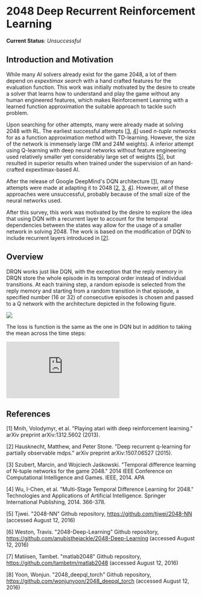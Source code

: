 # 2048 Deep Recurrent Reinforcement Learning

**Current Status**: *Unsuccessful*

## Introduction and Motivation

While many AI solvers already exist for the game 2048, a lot of them depend on *expextimax search* with a hand crafted features for the evaluation function. This work was initially motivated by the desire to create a solver that learns how to understand and play the game without any human engineered features, which makes Reinforcement Learning with a learned function approximation the suitable approach to tackle such problem.

Upon searching for other attempts, many were already made at solving 2048 with RL. The earliest successful attempts [[3](#ref3), [4](#ref4)] used *n-tuple networks* for as a function approximation method with TD-learning. However, the size of the network is immensely large (1M and 24M weights). A inferior attempt using Q-learning with deep neural networks without feature engineering used relatively smaller yet considerably large set of weights [[5](#ref5)], but resulted in superior results when trained under the supervision of an hand-crafted expextimax-based AI.

After the release of Google DeepMind's DQN architecture [[1](#ref1)], many attempts were made at adapting it to 2048 [[2](#ref2), [3](#ref3), [4](#ref4)]. However, all of these approaches were unsuccessful, probably because of the small size of the neural networks used.

After this survey, this work was motivated by the desire to explore the idea that using DQN with a recurrent layer to account for the temporal dependencies between the states way allow for the usage of a smaller network in solving 2048. The work is based on the modification of DQN to include recurrent layers introduced in [[2](#ref2)].

## Overview

DRQN works just like DQN, with the exception that the reply memory in DRQN store the whole episode in its temporal order instead of individual transitions. At each training step, a random episode is selected from the reply memory and starting from a random transition in that episode, a specified number (16 or 32) of consecutive episodes is chosen and passed to a Q network with the architecture depicted in the following figure.

![](http://i.imgur.com/9VT8u7n.png)

The loss is function is the same as the one in DQN but in addition to taking the mean across the time steps:

![](https://latex.codecogs.com/gif.latex?%5Clarge%20%5Cmathcal%7BL%7D%28%5Ctheta%29%3D%5Cmathbb%7BE%7D_%7Be%27%20%5Csim%20%5Cmathcal%7BD%7D%7D%5Cleft%5B%20%5Cmathbb%7BE%7D_%7B%28s%2Ca%2Cr%2Cs%27%29%20%5Csim%20e%27%7D%5Cleft%5B%5Cleft%28r%20&plus;%20%5Cgamma%5Cmax_%7Ba%27%7DQ%28s%27%2Ca%27%3B%5Coverline%7B%5Ctheta%7D%29%20-%20Q%28s%2C%20a%3B%5Ctheta%29%20%5Cright%20%29%5E2%20%5Cright%20%5D%5Cright%5D)

## References

<a id="ref1">[1]</a> Mnih, Volodymyr, et al. "Playing atari with deep reinforcement learning." arXiv preprint arXiv:1312.5602 (2013).

<a id="ref2">[2]</a> Hausknecht, Matthew, and Peter Stone. "Deep recurrent q-learning for partially observable mdps." arXiv preprint arXiv:1507.06527 (2015).

<a id="ref3">[3]</a> Szubert, Marcin, and Wojciech Jaśkowski. "Temporal difference learning of N-tuple networks for the game 2048." 2014 IEEE Conference on Computational Intelligence and Games. IEEE, 2014.
APA

<a id="ref4">[4]</a> Wu, I-Chen, et al. "Multi-Stage Temporal Difference Learning for 2048." Technologies and Applications of Artificial Intelligence. Springer International Publishing, 2014. 366-378.

<a id="ref5">[5]</a> Tjwei. "2048-NN" Github repository, https://github.com/tjwei/2048-NN (accessed August 12, 2016)

<a id="ref2">[6]</a> Weston, Travis. "2048-Deep-Learning" Github repository, https://github.com/anubisthejackle/2048-Deep-Learning (accessed August 12, 2016)

<a id="ref3">[7]</a> Matiisen, Tambet. "matlab2048" Github repository, https://github.com/tambetm/matlab2048 (accessed August 12, 2016)

<a id="ref4">[8]</a> Yoon, Wonjun. "2048_deepql_torch" Github repository, https://github.com/wonjunyoon/2048_deepql_torch (accessed August 12, 2016)
